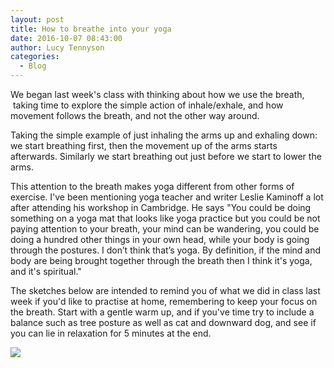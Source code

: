 ```yaml
---
layout: post
title: How to breathe into your yoga
date: 2016-10-07 08:43:00
author: Lucy Tennyson
categories:
  - Blog
---
```



We began last week's class with thinking about how we use the breath, &nbsp;taking time to explore the simple action of inhale/exhale, and how movement follows the breath, and not the other way around.

Taking the simple example of just inhaling the arms up and exhaling down: we start breathing first, then the movement up of the arms starts afterwards. Similarly we start breathing out just before we start to lower the arms.

This attention to the breath makes yoga different from other forms of exercise. I've been mentioning yoga teacher and writer Leslie Kaminoff a lot after attending his workshop in Cambridge. He says "You could be doing something on a yoga mat that looks like yoga practice but you could be not paying attention to your breath, your mind can be wandering, you could be doing a hundred other things in your own head, while your body is going through the postures. I don’t think that’s yoga. By definition, if the mind and body are being brought together through the breath then I think it's yoga, and it's spiritual."

The sketches below are intended to remind you of what we did in class last week if you'd like to practise at home, remembering to keep your focus on the breath. Start with a gentle warm up, and if you've time try to include a balance such as tree posture as well as cat and downward dog, and see if you can lie in relaxation for 5 minutes at the end.

![](http://www.lucytennyson.com/userfiles/Yogablog1Oct.jpg)